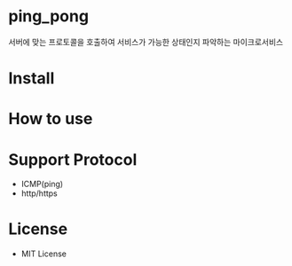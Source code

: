 # ping_pong
서버에 맞는 프로토콜을 호출하여 서비스가 가능한 상태인지 파악하는 마이크로서비스  



# Install


# How to use


# Support Protocol
- ICMP(ping)
- http/https


# License
- MIT License
